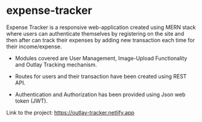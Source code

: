 # expense-tracker
Expense Tracker is a responsive web-application created using MERN stack where users can authenticate themselves by registering on the site and then after can track their expenses by adding new transaction each time for their income/expense. 

- Modules covered are User Management, Image-Upload Functionality and Outlay Tracking mechanism.

- Routes for users and their transaction have been created using REST API.

- Authentication and Authorization has been provided using Json web token (JWT).

Link to the project: https://outlay-tracker.netlify.app
